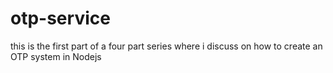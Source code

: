 # otp-service
this is the first part of a four part series where i discuss on how to create an OTP system in Nodejs